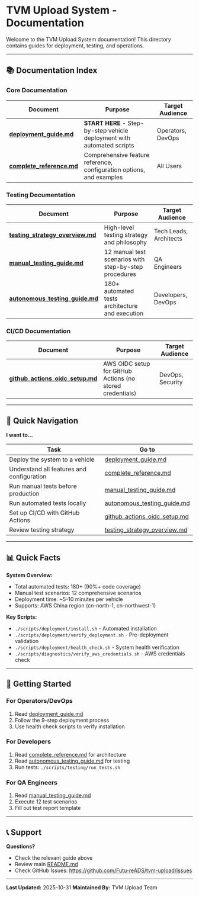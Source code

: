 # TVM Upload System - Documentation

Welcome to the TVM Upload System documentation! This directory contains guides for deployment, testing, and operations.

---

## 📚 Documentation Index

### Core Documentation

| Document | Purpose | Target Audience |
|----------|---------|-----------------|
| **[deployment_guide.md](./deployment_guide.md)** | **START HERE** - Step-by-step vehicle deployment with automated scripts | Operators, DevOps |
| **[complete_reference.md](./complete_reference.md)** | Comprehensive feature reference, configuration options, and examples | All Users |

### Testing Documentation

| Document | Purpose | Target Audience |
|----------|---------|-----------------|
| **[testing_strategy_overview.md](./testing_strategy_overview.md)** | High-level testing strategy and philosophy | Tech Leads, Architects |
| **[manual_testing_guide.md](./manual_testing_guide.md)** | 12 manual test scenarios with step-by-step procedures | QA Engineers |
| **[autonomous_testing_guide.md](./autonomous_testing_guide.md)** | 180+ automated tests architecture and execution | Developers, DevOps |

### CI/CD Documentation

| Document | Purpose | Target Audience |
|----------|---------|-----------------|
| **[github_actions_oidc_setup.md](./github_actions_oidc_setup.md)** | AWS OIDC setup for GitHub Actions (no stored credentials) | DevOps, Security |

---

## 🎯 Quick Navigation

**I want to...**

| Task | Go to |
|------|-------|
| Deploy the system to a vehicle | [deployment_guide.md](./deployment_guide.md) |
| Understand all features and configuration | [complete_reference.md](./complete_reference.md) |
| Run manual tests before production | [manual_testing_guide.md](./manual_testing_guide.md) |
| Run automated tests locally | [autonomous_testing_guide.md](./autonomous_testing_guide.md) |
| Set up CI/CD with GitHub Actions | [github_actions_oidc_setup.md](./github_actions_oidc_setup.md) |
| Review testing strategy | [testing_strategy_overview.md](./testing_strategy_overview.md) |

---

## 📊 Quick Facts

**System Overview:**
- Total automated tests: 180+ (90%+ code coverage)
- Manual test scenarios: 12 comprehensive scenarios
- Deployment time: ~5-10 minutes per vehicle
- Supports: AWS China region (cn-north-1, cn-northwest-1)

**Key Scripts:**
- `./scripts/deployment/install.sh` - Automated installation
- `./scripts/deployment/verify_deployment.sh` - Pre-deployment validation
- `./scripts/deployment/health_check.sh` - System health verification
- `./scripts/diagnostics/verify_aws_credentials.sh` - AWS credentials check

---

## 🚀 Getting Started

### For Operators/DevOps
1. Read [deployment_guide.md](./deployment_guide.md)
2. Follow the 9-step deployment process
3. Use health check scripts to verify installation

### For Developers
1. Read [complete_reference.md](./complete_reference.md) for architecture
2. Read [autonomous_testing_guide.md](./autonomous_testing_guide.md) for testing
3. Run tests: `./scripts/testing/run_tests.sh`

### For QA Engineers
1. Read [manual_testing_guide.md](./manual_testing_guide.md)
2. Execute 12 test scenarios
3. Fill out test report template

---

## 📞 Support

**Questions?**
- Check the relevant guide above
- Review main [README.md](../README.md)
- Check GitHub Issues: https://github.com/Futu-reADS/tvm-upload/issues

---

**Last Updated:** 2025-10-31
**Maintained By:** TVM Upload Team
